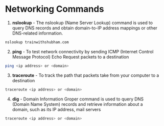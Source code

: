 # Networking Commands 

1. **nslookup** - The nslookup (Name Server Lookup) command is used to query DNS records and obtain domain-to-IP address mappings or other DNS-related information.
```sh
nslookup trainwithshubham.com
```

2. **ping** - To test network connectivity by sending ICMP (Internet Control Message Protocol) Echo Request packets to a destination
```sh
ping <ip address> or <domain>
```

3. **traceroute** - To track the path that packets take from your computer to a destination 
```sh
traceroute <ip address> or <domain>
```

4. **dig** - Domain Information Groper command is used to query DNS (Domain Name System) records and retrieve information about a domain, such as its IP address, mail servers
```sh
traceroute <ip address> or <domain>
```